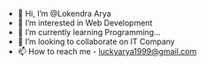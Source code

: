 - 👋 Hi, I’m @Lokendra Arya
- 👀 I’m interested in Web Development
- 🌱 I’m currently learning Programming...
- 💞️ I’m looking to collaborate on IT Company
- 📫 How to reach me - luckyarya1999@gmail.com

<!---
LokendraCSpiet/LokendraCSpiet is a ✨ special ✨ repository because its `README.md` (this file) appears on your GitHub profile.
You can click the Preview link to take a look at your changes.
--->
